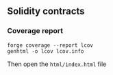## Solidity contracts

### Coverage report

```
forge coverage --report lcov
genhtml -o lcov lcov.info
```

Then open the `html/index.html` file
